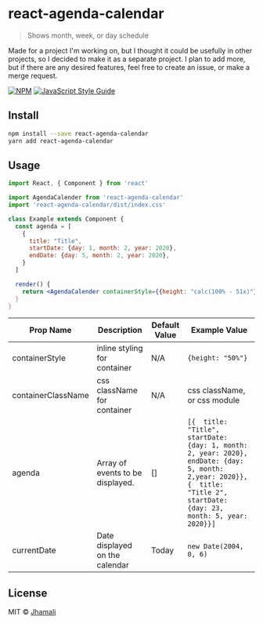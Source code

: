 # react-agenda-calendar

> Shows month, week, or day schedule

Made for a project I'm working on, but I thought it could be usefully in other projects, so I decided to make it as a separate project. I plan to add more, but if there are any desired features, feel free to create an issue, or make a merge request.

[![NPM](https://img.shields.io/npm/v/react-agenda-calendar.svg)](https://www.npmjs.com/package/react-agenda-calendar) [![JavaScript Style Guide](https://img.shields.io/badge/code_style-standard-brightgreen.svg)](https://standardjs.com)

## Install

```bash
npm install --save react-agenda-calendar
yarn add react-agenda-calendar
```

## Usage

```jsx
import React, { Component } from 'react'

import AgendaCalender from 'react-agenda-calendar'
import 'react-agenda-calendar/dist/index.css'

class Example extends Component {
  const agenda = [
    {
      title: "Title",
      startDate: {day: 1, month: 2, year: 2020},
      endDate: {day: 5, month: 2, year: 2020},
    }
  ]

  render() {
    return <AgendaCalender containerStyle={{height: "calc(100% - 51x)"}} containerClassName={styles.calenderContainer} agenda={agenda} currentDate={new Date(2004, 0, 6)} /></div>
  }
}
```

|   Prop Name         |  Description                  | Default Value |  Example Value  |
| ------------------- | ----------------------------- | ------------- | --------------- |
| containerStyle      | inline styling for container  |      N/A      | ```{height: "50%"}``` |
| containerClassName  | css className for container   |      N/A      |  css className, or css module |
|     agenda          | Array of events to be displayed.   |    []       |  ```[{  title: "Title", startDate: {day: 1, month: 2, year: 2020}, endDate: {day: 5, month: 2,year: 2020}}, {  title: "Title 2", startDate: {day: 23, month: 5, year: 2020}}] ```|
|    currentDate      | Date displayed on the calendar |  Today       |  ```new Date(2004, 0, 6)``` |

## License

MIT © [Jhamali](https://github.com/Jhamali)
